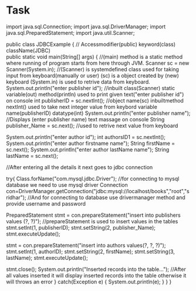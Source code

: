 # Task
import java.sql.Connection;
import java.sql.DriverManager;
import java.sql.PreparedStatement;
import java.util.Scanner;
 
public class JDBCExample {                 // Accessmodifier(public) keyword(class) className(JDBC)  
public static void main(String[] args) {	//(main) method is a static method where running of program starts from here through JVM.
Scanner sc = new Scanner(System.in);		//(Scanner) is systemdefined class used for taking input from keyboard(manually or user) (sc) is a object created by (new) keyboard (System.in) is used to retrive data from keyboard.
System.out.println("enter publisher id");    //inbuilt class(Scanner) static variable(out) method(println) used to print given text("enter publisher id") on console
int publisherID = sc.nextInt();              //object name(sc) inbuiltmethod nextInt() used to take next integer value from keybord variable name(publisherID) datatype(int)
System.out.println("enter publisher name");      //Displays (enter publisher name) text massage on console
String publisher_Name = sc.next();             //used to retrive next value from keyboard
 
System.out.println("enter author id");
int authorsID1 = sc.nextInt();
System.out.println("enter author firstname name");
String firstName = sc.next();
System.out.println("enter author lastName name");
String lastName = sc.next();
 
//After entering all the details it next goes to jdbc connection
 
try{
Class.forName("com.mysql.jdbc.Driver");            //for connecting to mysql database we need to use mysql driver
Connection con=DriverManager.getConnection("jdbc:mysql://localhost/books","root","sridhar"); //And for connecting to database use drivermanager method and provide username and password
 
PreparedStatement stmt = con.prepareStatement("insert into publishers values (?, ?)"); //prepareStatement is used to insert values in the tables
stmt.setInt(1, publisherID);
stmt.setString(2, publisher_Name);
stmt.executeUpdate();
 
stmt = con.prepareStatement("insert into authors values(?, ?, ?)");
stmt.setInt(1, authorID);
stmt.setString(2, firstName);
stmt.setString(3, lastName);
stmt.executeUpdate();
 
 
stmt.close();
System.out.println("Inserted records into the table..."); //After all values inserted it will display inserted records into the  table otherwise it will throws an error
}
catch(Exception e)
{ 
System.out.println(e);
}
}
}
